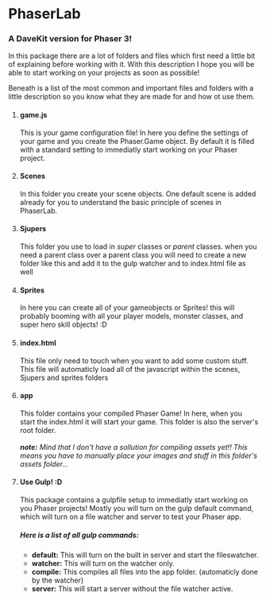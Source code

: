 <h1>PhaserLab</h1>
<h3>A DaveKit version for Phaser 3!</h3>

<p>
In this package there are a lot of folders and files which first need a little bit of explaining before working with it.
With this description I hope you will be able to start working on your projects as soon as possible!
</p>
<p>
Beneath is a list of the most common and important files and folders with a little description so you know what they are made for
and how ot use them.
</p>

<ol>

<li><h4>game.js</h4></li>

<p>
This is your game configuration file! In here you define the settings of your game and you create the Phaser.Game object.
By default it is filled with a standard setting to immediatly start working on your Phaser project.
</p>


<li><h4>Scenes</h4></li>

<p>
In this folder you create your scene objects. One default scene is added already for you to understand the basic principle of scenes
in PhaserLab.
</p>


<li><h4>Sjupers</h4></li>

<p>
This folder you use to load in <i>super</i> classes or <i>parent</i> classes. when you need a parent class over a parent class
you will need to create a new folder like this and add it to the gulp watcher and to index.html file as well
</p>


<li><h4>Sprites</h4></li>

<p>
In here you can create all of your gameobjects or Sprites! this will probably booming with all your player models, monster classes,
and super hero skill objects! :D
</p>


<li><h4>index.html</h4></li>

<p>
This file only need to touch when you want to add some custom stuff. This file will automaticly load all of the javascript within
the scenes, Sjupers and sprites folders
</p>


<li><h4>app</h4></li>

<p>
This folder contains your compiled Phaser Game! In here, when you start the index.html it will start your game. This folder is
also the server's root folder.<br><br>
<i><b>note:</b> Mind that I don't have a sollution for compiling assets yet!! This means you have to manually place your images
and stuff in this folder's assets folder...</i>
</p>



<li><h4>Use Gulp! :D</h4></li>

<p>
This package contains a gulpfile setup to immediatly start working on you Phaser projects! 
Mostly you will turn on the gulp default command, which will turn on a file watcher and server to test your Phaser app.
</p>
<h5>Here is a list of all gulp commands:</h5>
<ul>
<li><b>default:</b> This will turn on the built in server and start the fileswatcher.</li>
<li><b>watcher:</b> This will turn on the watcher only.</li>
<li><b>compile:</b> This compiles all files into the app folder. (automaticly done by the watcher)</li>
<li><b>server:</b> This will start a server without the file watcher active.</li>
</ul>

</ol>
